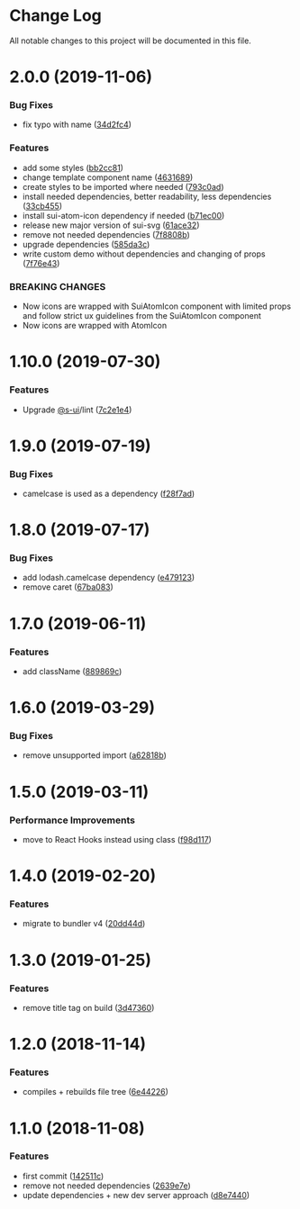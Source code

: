 # Change Log

All notable changes to this project will be documented in this file.

<a name="2.0.0"></a>
# 2.0.0 (2019-11-06)


### Bug Fixes

* fix typo with name ([34d2fc4](https://github.com/SUI-Components/sui/commit/34d2fc4))


### Features

* add some styles ([bb2cc81](https://github.com/SUI-Components/sui/commit/bb2cc81))
* change template component name ([4631689](https://github.com/SUI-Components/sui/commit/4631689))
* create styles to be imported where needed ([793c0ad](https://github.com/SUI-Components/sui/commit/793c0ad))
* install needed dependencies, better readability, less dependencies ([33cb455](https://github.com/SUI-Components/sui/commit/33cb455))
* install sui-atom-icon dependency if needed ([b71ec00](https://github.com/SUI-Components/sui/commit/b71ec00))
* release new major version of sui-svg ([61ace32](https://github.com/SUI-Components/sui/commit/61ace32))
* remove not needed dependencies ([7f8808b](https://github.com/SUI-Components/sui/commit/7f8808b))
* upgrade dependencies ([585da3c](https://github.com/SUI-Components/sui/commit/585da3c))
* write custom demo without dependencies and changing of props ([7f76e43](https://github.com/SUI-Components/sui/commit/7f76e43))


### BREAKING CHANGES

* Now icons are wrapped with SuiAtomIcon component with limited props and follow strict ux guidelines
from the SuiAtomIcon component
* Now icons are wrapped with AtomIcon



<a name="1.10.0"></a>
# 1.10.0 (2019-07-30)


### Features

* Upgrade [@s-ui](https://github.com/s-ui)/lint ([7c2e1e4](https://github.com/SUI-Components/sui/commit/7c2e1e4))



<a name="1.9.0"></a>
# 1.9.0 (2019-07-19)


### Bug Fixes

* camelcase is used as a dependency ([f28f7ad](https://github.com/SUI-Components/sui/commit/f28f7ad))



<a name="1.8.0"></a>
# 1.8.0 (2019-07-17)


### Bug Fixes

* add lodash.camelcase dependency ([e479123](https://github.com/SUI-Components/sui/commit/e479123))
* remove caret ([67ba083](https://github.com/SUI-Components/sui/commit/67ba083))



<a name="1.7.0"></a>
# 1.7.0 (2019-06-11)


### Features

* add className ([889869c](https://github.com/SUI-Components/sui/commit/889869c))



<a name="1.6.0"></a>
# 1.6.0 (2019-03-29)


### Bug Fixes

* remove unsupported import ([a62818b](https://github.com/SUI-Components/sui/commit/a62818b))



<a name="1.5.0"></a>
# 1.5.0 (2019-03-11)


### Performance Improvements

* move to React Hooks instead using class ([f98d117](https://github.com/SUI-Components/sui/commit/f98d117))



<a name="1.4.0"></a>
# 1.4.0 (2019-02-20)


### Features

* migrate to bundler v4 ([20dd44d](https://github.com/SUI-Components/sui/commit/20dd44d))



<a name="1.3.0"></a>
# 1.3.0 (2019-01-25)


### Features

* remove title tag on build ([3d47360](https://github.com/SUI-Components/sui/commit/3d47360))



<a name="1.2.0"></a>
# 1.2.0 (2018-11-14)


### Features

* compiles + rebuilds file tree ([6e44226](https://github.com/SUI-Components/sui/commit/6e44226))



<a name="1.1.0"></a>
# 1.1.0 (2018-11-08)


### Features

* first commit ([142511c](https://github.com/SUI-Components/sui/commit/142511c))
* remove not needed dependencies ([2639e7e](https://github.com/SUI-Components/sui/commit/2639e7e))
* update dependencies + new dev server approach ([d8e7440](https://github.com/SUI-Components/sui/commit/d8e7440))



